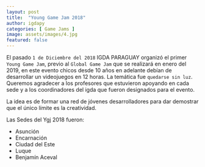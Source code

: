 ```yaml
---
layout: post
title:  "Young Game Jam 2018"
author: igdapy
categories: [ Game Jams ]
image: assets/images/4.jpg
featured: false
---
```

El pasado `1 de Diciembre del 2018` IGDA PARAGUAY organizó el primer `Young Game Jam`, previo al `Global Game Jam` que se realizará en enero del 2019, en este evento chicos desde 10 años en adelante debían de desarrollar un videojuegos en 12 horas. La temática fue `quedarse sin luz`. Queremos agradecer a los profesores que estuvieron apoyando en cada sede y a los coordinadores del igda que fueron designados para el evento.

La idea es de formar una red de jóvenes desarrolladores para dar demostrar que el único límite es la creatividad.

Las Sedes del Ygj 2018 fueron:

- Asunción
- Encarnación
- Ciudad del Este
- Luque
- Benjamín Aceval